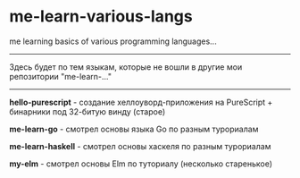 # me-learn-various-langs
me learning basics of various programming languages...

----

Здесь будет по тем языкам, которые не вошли в другие мои репозитории "me-learn-..."

----


**hello-purescript** - создание хеллоуворд-приложения на PureScript + бинарники под 32-битую винду (старое)

**me-learn-go** - смотрел основы языка Go по разным турориалам

**me-learn-haskell** - смотрел основы хаскеля по разным турориалам

**my-elm** - смотрел основы Elm по туториалу (несколько старенькое)
